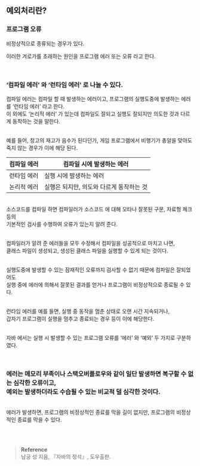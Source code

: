 ## 예외처리란?

### 프로그램 오류

비정상적으로 종류되는 경우가 있다.

이러한 겨로가를 초래하는 원인을 프로그램 에러 또는 오류 라고 한다.

<br/>

### ‘컴파일 에러’ 와 ‘런타임 에러’ 로 나눌 수 있다.

컴파일 에러는 컴파일 할 때 발생하는 에러이고, 프로그램의 실행도중에 발생하는 에러를 ‘런타임 에러’ 라고 한다.<br/> 이 외에도 ‘논리적 에러’ 가 있는데 컴파일도 잘되고 실행도 잘되지만 의도한 것과 다르게 동작하는 것을 말한다.

<br/>예를 들어, 창고의 재고가 음수가 된다던가, 게임 프로그램에서 비행기가 총알을 맞아도 죽지 않는 경우가 이에 해당 된다.

| 컴파일 에러 | 컴파일 시에 발생하는 에러 |
| --- | --- |
| 런타임 에러 | 실행 시에 발생하는 에러 |
| 논리적 에러 | 실행은 되지만, 의도와 다르게 동작하는 것 |

<br/>소스코드를 컴파일 하면 컴파일러가 소스코드 에 대해 오타나 잘못된 구문, 자료형 체크등의<br/> 기본적인 검사를 수행하여 오류가 있는지 알려 준다. 

<br/>컴파일러가 알려 준 에러들을 모두 수정해서 컴파일을 성공적으로 마치고 나면, <br/>클래스 파일이 생성되고, 생성된 클래스 파일을 실행할 수 있게 되는 것이다.

<br/>실행도중에 발생할 수 있는 잠재적인 오류까지 검사할 수 없기 때문에 컴파일은 잘되었어도 <br/>실행 중에 에러에 의해서 잘못된 결과를 얻거나 프로그램이 비정상적으로 종료될 수 있다.

<br/>런타임 에러를 예를 들면, 실행 중 동작을 멈춘 상태로 오랜 시간 지속되거나,<br/> 갑자기 프로그램이 실행을 멈추고 종료되는 경우 등이 이에 해당한다.

<br/>자바 에서는 실행 시 발생할 수 있는 프로그램 오류를 ‘에러’ 와 ‘예외’ 두 가지로 구분하였다.

<br/>

### 에러는 메모리 부족이나 스택오버플로우와 같이 일단 발생하면 복구할 수 없는 심각한 오류이고,<br/> 예외는 발생하더라도 수습될 수 있는 비교적 덜 심각한 것이다.

<br/>에러가 발생하면, 프로그램의 비정상적인 종료를 막을 길이 없지만, 프로그램의 비정상적인 종료를 막을 수 있다.


<br/><br/>

>**Reference**
><br/>남궁 성 지음, 『자바의 정석』, 도우출판.
